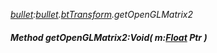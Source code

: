 _[bullet](../../modules/bullet/bullet-module.md):[bullet](../../modules/bullet/bullet-module.md).[btTransform](../../modules/bullet/bullet-bttransform.md).getOpenGLMatrix2_
##### Method getOpenGLMatrix2:Void( m:[Float](../../modules/wonkey/wonkey-types-float.md) Ptr )
